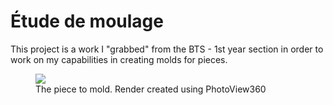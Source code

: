 # Étude de moulage

This project is a work I "grabbed" from the BTS - 1st year section in order to work on my capabilities in creating molds for pieces.

<figure>
    <img src=Rendu.png>
    <figcaption>The piece to mold. Render created using PhotoView360</figcaption>
</figure>